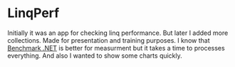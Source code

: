 # LinqPerf

Initially it was an app for checking linq performance. But later I added more collections. Made for presentation and training purposes.
I know that [Benchmark .NET](https://github.com/dotnet/BenchmarkDotNet) is better for measurment but it takes a time to processes everything. And also I wanted to show some charts quickly. 